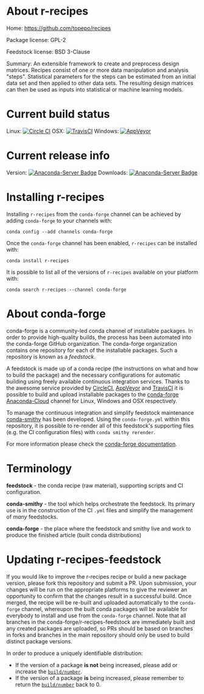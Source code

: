 About r-recipes
===============

Home: https://github.com/topepo/recipes

Package license: GPL-2

Feedstock license: BSD 3-Clause

Summary: An extensible framework to create and preprocess design matrices. Recipes consist of one or more data manipulation and analysis "steps". Statistical parameters for the steps can  be estimated from an initial data set and then applied to  other data sets. The resulting design matrices can then be used as inputs into statistical or machine learning models.



Current build status
====================

Linux: [![Circle CI](https://circleci.com/gh/conda-forge/r-recipes-feedstock.svg?style=shield)](https://circleci.com/gh/conda-forge/r-recipes-feedstock)
OSX: [![TravisCI](https://travis-ci.org/conda-forge/r-recipes-feedstock.svg?branch=master)](https://travis-ci.org/conda-forge/r-recipes-feedstock)
Windows: [![AppVeyor](https://ci.appveyor.com/api/projects/status/github/conda-forge/r-recipes-feedstock?svg=True)](https://ci.appveyor.com/project/conda-forge/r-recipes-feedstock/branch/master)

Current release info
====================
Version: [![Anaconda-Server Badge](https://anaconda.org/conda-forge/r-recipes/badges/version.svg)](https://anaconda.org/conda-forge/r-recipes)
Downloads: [![Anaconda-Server Badge](https://anaconda.org/conda-forge/r-recipes/badges/downloads.svg)](https://anaconda.org/conda-forge/r-recipes)

Installing r-recipes
====================

Installing `r-recipes` from the `conda-forge` channel can be achieved by adding `conda-forge` to your channels with:

```
conda config --add channels conda-forge
```

Once the `conda-forge` channel has been enabled, `r-recipes` can be installed with:

```
conda install r-recipes
```

It is possible to list all of the versions of `r-recipes` available on your platform with:

```
conda search r-recipes --channel conda-forge
```


About conda-forge
=================

conda-forge is a community-led conda channel of installable packages.
In order to provide high-quality builds, the process has been automated into the
conda-forge GitHub organization. The conda-forge organization contains one repository
for each of the installable packages. Such a repository is known as a *feedstock*.

A feedstock is made up of a conda recipe (the instructions on what and how to build
the package) and the necessary configurations for automatic building using freely
available continuous integration services. Thanks to the awesome service provided by
[CircleCI](https://circleci.com/), [AppVeyor](http://www.appveyor.com/)
and [TravisCI](https://travis-ci.org/) it is possible to build and upload installable
packages to the [conda-forge](https://anaconda.org/conda-forge)
[Anaconda-Cloud](http://docs.anaconda.org/) channel for Linux, Windows and OSX respectively.

To manage the continuous integration and simplify feedstock maintenance
[conda-smithy](http://github.com/conda-forge/conda-smithy) has been developed.
Using the ``conda-forge.yml`` within this repository, it is possible to re-render all of
this feedstock's supporting files (e.g. the CI configuration files) with ``conda smithy rerender``.

For more information please check the [conda-forge documentation](https://conda-forge.org/docs/).

Terminology
===========

**feedstock** - the conda recipe (raw material), supporting scripts and CI configuration.

**conda-smithy** - the tool which helps orchestrate the feedstock.
                   Its primary use is in the construction of the CI ``.yml`` files
                   and simplify the management of *many* feedstocks.

**conda-forge** - the place where the feedstock and smithy live and work to
                  produce the finished article (built conda distributions)


Updating r-recipes-feedstock
============================

If you would like to improve the r-recipes recipe or build a new
package version, please fork this repository and submit a PR. Upon submission,
your changes will be run on the appropriate platforms to give the reviewer an
opportunity to confirm that the changes result in a successful build. Once
merged, the recipe will be re-built and uploaded automatically to the
`conda-forge` channel, whereupon the built conda packages will be available for
everybody to install and use from the `conda-forge` channel.
Note that all branches in the conda-forge/r-recipes-feedstock are
immediately built and any created packages are uploaded, so PRs should be based
on branches in forks and branches in the main repository should only be used to
build distinct package versions.

In order to produce a uniquely identifiable distribution:
 * If the version of a package **is not** being increased, please add or increase
   the [``build/number``](http://conda.pydata.org/docs/building/meta-yaml.html#build-number-and-string).
 * If the version of a package **is** being increased, please remember to return
   the [``build/number``](http://conda.pydata.org/docs/building/meta-yaml.html#build-number-and-string)
   back to 0.